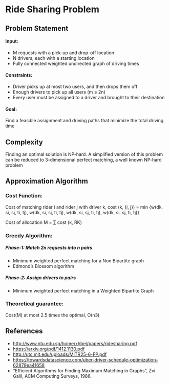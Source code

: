 # Ride Sharing Problem

## Problem Statement

#### Input:
- M requests with a pick-up and drop-off location
- N drivers, each with a starting location
- Fully connected weighted undirected graph of driving times
#### Constraints:
- Driver picks up at most two users, and then drops them off
- Enough drivers to pick up all users (m ≤ 2n)
- Every user must be assigned to a driver and brought to their destination
#### Goal:
Find a feasible assignment and driving paths that minimize the total driving time



## Complexity
Finding an optimal solution is NP-hard. A simplified version of this problem can be reduced to 3-dimensional perfect matching, a well known NP-hard problem


## Approximation Algorithm

### Cost Function:
Cost of matching rider i and rider j with driver k, 
cost (k, {i, j}) =  min {w(dk, si, sj, ti, tj), w(dk, si, sj, ti, tj), w(dk, si, sj, ti, tj), w(dk, si, sj, ti, tj)}

Cost of allocation M =  ∑ cost (k, RK)

### Greedy Algorithm:
##### Phase-1: Match 2n requests into n pairs
- Minimum weighted perfect matching for a Non Bipartite graph
- Edmond’s Blossom algorithm
##### Phase-2: Assign drivers to pairs
- Minimum weighted perfect matching in a Weighted Bipartite Graph

### Theoretical guarantee:
Cost(M) at most 2.5 times the optimal, O(n3)

## References
- http://www.ntu.edu.sg/home/xhbei/papers/ridesharing.pdf
- https://arxiv.org/pdf/1412.1130.pdf
- http://utc.mit.edu/uploads/MITR25-6-FP.pdf
- https://towardsdatascience.com/uber-driver-schedule-optimization-62879ea41658
- “Efficient Algorithms for Finding Maximum Matching in Graphs”, Zvi Galil, ACM Computing Surveys, 1986.



